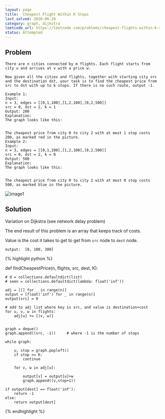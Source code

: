 ```yaml
---
layout: page
title:  Cheapest Flight Within K Stops
last_solved: 2020-06-20
category: graph, dijkstra
leetcode_url: https://leetcode.com/problems/cheapest-flights-within-k-stops
status: Attempted
---
```


Problem
-------

```
There are n cities connected by m flights. Each flight starts from city u and arrives at v with a price w.

Now given all the cities and flights, together with starting city src and the destination dst, your task is to find the cheapest price from src to dst with up to k stops. If there is no such route, output -1.

Example 1:
Input: 
n = 3, edges = [[0,1,100],[1,2,100],[0,2,500]]
src = 0, dst = 2, k = 1
Output: 200
Explanation: 
The graph looks like this:


The cheapest price from city 0 to city 2 with at most 1 stop costs 200, as marked red in the picture.
Example 2:
Input: 
n = 3, edges = [[0,1,100],[1,2,100],[0,2,500]]
src = 0, dst = 2, k = 0
Output: 500
Explanation: 
The graph looks like this:


The cheapest price from city 0 to city 2 with at most 0 stop costs 500, as marked blue in the picture.

```

![image1](https://s3-lc-upload.s3.amazonaws.com/uploads/2018/02/16/995.png)

Solution
----------

Variation on Dijkstra (see network delay problem)

The end result of this problem is an array that keeps track of costs.

Value is the cost it takes to get to get from ```src``` node to ```dest``` node.

```
output:  [0, 100, 300]

```

{% highlight python %}

def findCheapestPrice(n, flights, src, dest, K):

    # d = collections.defaultdict(list)
    # seen = collections.defaultdict(lambda: float('inf'))

    adj = [[] for _ in range(n)]
    output = [float('inf') for _ in range(n)]
    output[src] = 0

    # add to adj list where key is src, and value is destination+cost
    for u, v, w in flights:
        adj[u] += [(v, w)]


    graph = deque()
    graph.append((src, -1))     # where -1 is the number of stops

    while graph:

        u, stop = graph.popleft()
        if stop >= K:
            continue

        for v, w in adj[u]:

            output[v] = output[u]+w
            graph.append((v,stop+1))

    if output[dest] == float('inf'):
        return -1
    else:
        return output[dest]

{% endhighlight %}


